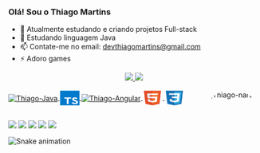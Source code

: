 ### Olá! Sou o Thiago Martins


- 🔭 Atualmente estudando e criando projetos Full-stack 
- 🌱 Estudando linguagem Java
- 📫 Contate-me no email: devthiagomartins@gmail.com 
- ⚡ Adoro games

<div align="center">
  <a href="https://github.com/devthiagomartins">
  <img height="180em"  src="https://github-readme-stats.vercel.app/api?username=devthiagomartins&show_icons=true&theme=dracula&include_all_commits=true&count_private=true"/>
  <img height="180em" src="https://github-readme-stats.vercel.app/api/top-langs/?username=devthiagomartins&layout=compact&langs_count=7&theme=dracula"/>
</div>
  
<div style="display: inline_block"><br>
  <img align="center" alt="Thiago-Java"  height="30" width="40" src="https://cdn.jsdelivr.net/gh/devicons/devicon/icons/java/java-original.svg" />
  <img align="center" alt="Thiago-Ts" height="30" width="40" src="https://raw.githubusercontent.com/devicons/devicon/master/icons/typescript/typescript-plain.svg">
  <img align="center" alt="Thiago-Angular" height="30" width="40" src="https://cdn.jsdelivr.net/gh/devicons/devicon/icons/angularjs/angularjs-original.svg" />
  <img align="center" alt="Thiago-HTML" height="30" width="40" src="https://raw.githubusercontent.com/devicons/devicon/master/icons/html5/html5-original.svg">
  <img align="center" alt="Thiago-CSS" height="30" width="40" src="https://raw.githubusercontent.com/devicons/devicon/master/icons/css3/css3-original.svg">
  <img align="right" alt="Thiago-naruto" height="150" style="border-radius:50px;" src="https://cdn2.unrealengine.com/fortnite-naruto-uzumaki-emote-541x680-e50b12894710.png">
</div>
  
  ##
  
  
 <div> 
  <a href="https://www.youtube.com/channel/devthiagomartins" target="_blank"><img src="https://img.shields.io/badge/YouTube-FF0000?style=for-the-badge&logo=youtube&logoColor=white" target="_blank"></a>
  <a href="https://instagram.com/devthiagomartins" target="_blank"><img src="https://img.shields.io/badge/-Instagram-%23E4405F?style=for-the-badge&logo=instagram&logoColor=white" target="_blank"></a>
 	<a href="https://www.twitch.tv/devthiagomartins" target="_blank"><img src="https://img.shields.io/badge/Twitch-9146FF?style=for-the-badge&logo=twitch&logoColor=white" target="_blank"></a>
 <a href="https://discord.gg/devthiagomartins" target="_blank"><img src="https://img.shields.io/badge/Discord-7289DA?style=for-the-badge&logo=discord&logoColor=white" target="_blank"></a> 
  <a href = "mailto:devthiagomartins@gmail.com"><img src="https://img.shields.io/badge/-Gmail-%23333?style=for-the-badge&logo=gmail&logoColor=white" target="_blank"></a>
   
   
   ![Snake animation](https://github.com/devthiagomartins/devthiagomartins/blob/output/github-contribution-grid-snake.svg)

</div>
